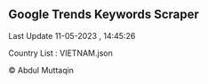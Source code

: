 

## Google Trends Keywords Scraper 
 
Last Update 11-05-2023 , 14:45:26

Country List :
VIETNAM.json



© Abdul Muttaqin 
